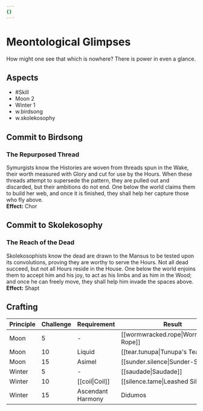 ```yaml
---
{}
---
```

# Meontological Glimpses
How might one see that which is nowhere? There is power in even a glance.
## Aspects
- #Skill
- Moon 2
- Winter 1
- w.birdsong
- w.skolekosophy
## Commit to Birdsong
### The Repurposed Thread
Symurgists know the Histories are woven from threads spun in the Wake, their worth measured with Glory and cut for use by the Hours. When these threads attempt to supersede the pattern, they are pulled out and discarded, but their ambitions do not end. One below the world claims them to build her web, and once it is finished, they shall help her capture those who fly above.<br>
**Effect:** Chor
## Commit to Skolekosophy
### The Reach of the Dead
Skolekosophists know the dead are drawn to the Mansus to be tested upon its convolutions, proving they are worthy to serve the Hours. Not all dead succeed, but not all Hours reside in the House. One below the world enjoins them to accept him and his joy, to act as his limbs and as him in the Wood; and once he can freely move, they shall help him invade the spaces above.<br>
**Effect:** Shapt

## Crafting
| Principle | Challenge | Requirement       | Result                                 |
| --------- | --------- | ----------------- | -------------------------------------- |
| Moon      | 5         | -                 | [[wormwracked.rope\|Wormwracked Rope]] |
| Moon      | 10        | Liquid            | [[tear.tunupa\|Tunupa's Tear]]         |
| Moon      | 15        | Asimel            | [[sunder.silence\|Sunder-Silence]]     |
| Winter    | 5         | -                 | [[saudade\|Saudade]]                   |
| Winter    | 10        | [[coil\|Coil]]    | [[silence.tame\|Leashed Silence]]      |
| Winter    | 15        | Ascendant Harmony | Didumos                                |

